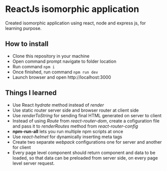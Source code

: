 # ReactJs isomorphic application
Created isomorphic application using react, node and express js, for learning purpose.

## How to install
* Clone this repository in your machine
* Open command prompt navigate to folder location
* Run command `npm i`
* Once finished, run command `npm run dev`
* Launch browser and open http://localhost:3000

## Things I learned
* Use React *hydrate* method instead of *render*
* Use static router server side and browser router at client side
* Use *renderToString* for sending final HTML generated on server to client
* Instead of using *Route* from *react-router-dom*, create a cofiguration file and pass it to *renderRoutes* method from *react-router-config*
* **npm-run-all** lets you run multiple npm scripts at once
* Use *react-helmet* for dynamically inserting meta tags
* Create two separate *webpack* configurations one for server and another for client
* Every page level component should return component and data to be loaded, so that data can be preloaded from server side, on every page level server request.